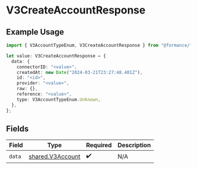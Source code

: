 # V3CreateAccountResponse

## Example Usage

```typescript
import { V3AccountTypeEnum, V3CreateAccountResponse } from "@formance/formance-sdk/sdk/models/shared";

let value: V3CreateAccountResponse = {
  data: {
    connectorID: "<value>",
    createdAt: new Date("2024-03-21T23:27:48.401Z"),
    id: "<id>",
    provider: "<value>",
    raw: {},
    reference: "<value>",
    type: V3AccountTypeEnum.Unknown,
  },
};
```

## Fields

| Field                                                       | Type                                                        | Required                                                    | Description                                                 |
| ----------------------------------------------------------- | ----------------------------------------------------------- | ----------------------------------------------------------- | ----------------------------------------------------------- |
| `data`                                                      | [shared.V3Account](../../../sdk/models/shared/v3account.md) | :heavy_check_mark:                                          | N/A                                                         |